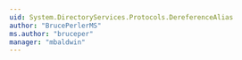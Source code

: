 ```yaml
---
uid: System.DirectoryServices.Protocols.DereferenceAlias
author: "BrucePerlerMS"
ms.author: "bruceper"
manager: "mbaldwin"
---
```

